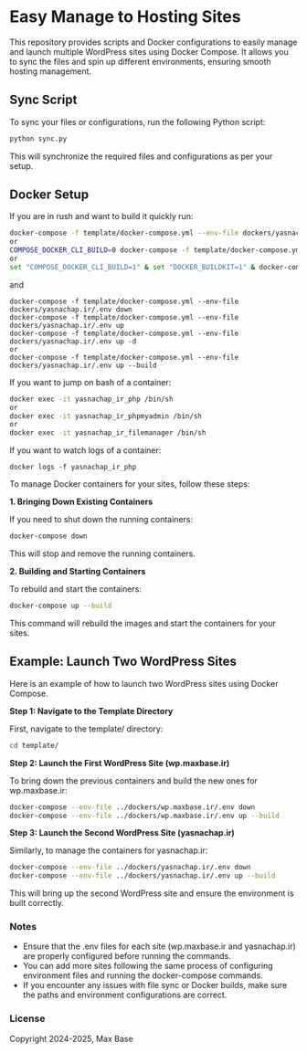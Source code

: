 # Easy Manage to Hosting Sites

This repository provides scripts and Docker configurations to easily manage and launch multiple WordPress sites using Docker Compose. It allows you to sync the files and spin up different environments, ensuring smooth hosting management.

## Sync Script

To sync your files or configurations, run the following Python script:

```bash
python sync.py
```

This will synchronize the required files and configurations as per your setup.

## Docker Setup

If you are in rush and want to build it quickly run:

```bash
docker-compose -f template/docker-compose.yml --env-file dockers/yasnachap.ir/.env build --parallel
or
COMPOSE_DOCKER_CLI_BUILD=0 docker-compose -f template/docker-compose.yml --env-file dockers/yasnachap.ir/.env build --parallel
or
set "COMPOSE_DOCKER_CLI_BUILD=1" & set "DOCKER_BUILDKIT=1" & docker-compose -f template/docker-compose.yml --env-file dockers/yasnachap.ir/.env build --parallel
```

and

```
docker-compose -f template/docker-compose.yml --env-file dockers/yasnachap.ir/.env down
docker-compose -f template/docker-compose.yml --env-file dockers/yasnachap.ir/.env up
docker-compose -f template/docker-compose.yml --env-file dockers/yasnachap.ir/.env up -d
or
docker-compose -f template/docker-compose.yml --env-file dockers/yasnachap.ir/.env up --build
```

If you want to jump on bash of a container:

```bash
docker exec -it yasnachap_ir_php /bin/sh
or
docker exec -it yasnachap_ir_phpmyadmin /bin/sh
or
docker exec -it yasnachap_ir_filemanager /bin/sh
```

If you want to watch logs of a container:

```
docker logs -f yasnachap_ir_php
```

To manage Docker containers for your sites, follow these steps:

**1. Bringing Down Existing Containers**

If you need to shut down the running containers:

```bash
docker-compose down
```

This will stop and remove the running containers.

**2. Building and Starting Containers**

To rebuild and start the containers:

```bash
docker-compose up --build
```

This command will rebuild the images and start the containers for your sites.

## Example: Launch Two WordPress Sites

Here is an example of how to launch two WordPress sites using Docker Compose.

**Step 1: Navigate to the Template Directory**

First, navigate to the template/ directory:

```bash
cd template/
```

**Step 2: Launch the First WordPress Site (wp.maxbase.ir)**

To bring down the previous containers and build the new ones for wp.maxbase.ir:

```bash
docker-compose --env-file ../dockers/wp.maxbase.ir/.env down
docker-compose --env-file ../dockers/wp.maxbase.ir/.env up --build
```

**Step 3: Launch the Second WordPress Site (yasnachap.ir)**

Similarly, to manage the containers for yasnachap.ir:

```bash
docker-compose --env-file ../dockers/yasnachap.ir/.env down
docker-compose --env-file ../dockers/yasnachap.ir/.env up --build
```

This will bring up the second WordPress site and ensure the environment is built correctly.

### Notes

- Ensure that the .env files for each site (wp.maxbase.ir and yasnachap.ir) are properly configured before running the commands.
- You can add more sites following the same process of configuring environment files and running the docker-compose commands.
- If you encounter any issues with file sync or Docker builds, make sure the paths and environment configurations are correct.

### License

Copyright 2024-2025, Max Base
